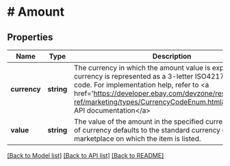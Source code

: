 # # Amount

## Properties

Name | Type | Description | Notes
------------ | ------------- | ------------- | -------------
**currency** | **string** | The currency in which the amount value is expressed. The currency is represented as a 3-letter ISO4217 currency code. For implementation help, refer to &lt;a href&#x3D;&#39;https://developer.ebay.com/devzone/rest/api-ref/marketing/types/CurrencyCodeEnum.html&#39;&gt;eBay API documentation&lt;/a&gt; | [optional] 
**value** | **string** | The value of the amount in the specified currency. The value of currency defaults to the standard currency used by the marketplace on which the item is listed. | [optional] 

[[Back to Model list]](../../README.md#documentation-for-models) [[Back to API list]](../../README.md#documentation-for-api-endpoints) [[Back to README]](../../README.md)


